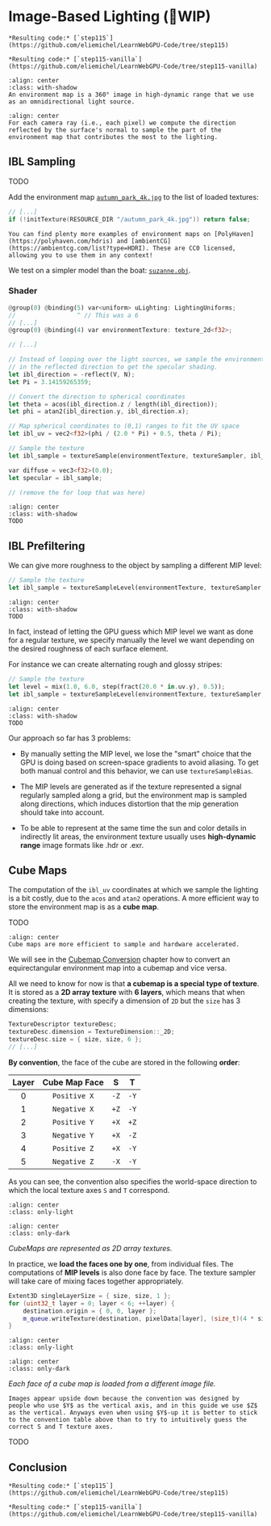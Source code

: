 Image-Based Lighting (🚧WIP)
====================

````{tab} With webgpu.hpp
*Resulting code:* [`step115`](https://github.com/eliemichel/LearnWebGPU-Code/tree/step115)
````

````{tab} Vanilla webgpu.h
*Resulting code:* [`step115-vanilla`](https://github.com/eliemichel/LearnWebGPU-Code/tree/step115-vanilla)
````

```{figure} /images/autumn_park.webp
:align: center
:class: with-shadow
An environment map is a 360° image in high-dynamic range that we use as an omnidirectional light source.
```

```{figure} /images/ibl-coords.png
:align: center
For each camera ray (i.e., each pixel) we compute the direction reflected by the surface's normal to sample the part of the environment map that contributes the most to the lighting.
```

IBL Sampling
------------

TODO

Add the environment map [`autumn_park_4k.jpg`](../../data/autumn_park_4k.jpg) to the list of loaded textures:

```C++
// [...]
if (!initTexture(RESOURCE_DIR "/autumn_park_4k.jpg")) return false;
```

```{note}
You can find plenty more examples of environment maps on [PolyHaven](https://polyhaven.com/hdris) and [ambientCG](https://ambientcg.com/list?type=HDRI). These are CC0 licensed, allowing you to use them in any context!
```

We test on a simpler model than the boat: [`suzanne.obj`](../../data/suzanne.obj).

### Shader

```rust
@group(0) @binding(5) var<uniform> uLighting: LightingUniforms;
//                 ^ // This was a 6
// [...]
@group(0) @binding(4) var environmentTexture: texture_2d<f32>;

// [...]

// Instead of looping over the light sources, we sample the environment map
// in the reflected direction to get the specular shading.
let ibl_direction = -reflect(V, N);
let Pi = 3.14159265359;

// Convert the direction to spherical coordinates
let theta = acos(ibl_direction.z / length(ibl_direction));
let phi = atan2(ibl_direction.y, ibl_direction.x);

// Map spherical coordinates to (0,1) ranges to fit the UV space
let ibl_uv = vec2<f32>(phi / (2.0 * Pi) + 0.5, theta / Pi);

// Sample the texture
let ibl_sample = textureSample(environmentTexture, textureSampler, ibl_uv).rgb;

var diffuse = vec3<f32>(0.0);
let specular = ibl_sample;

// (remove the for loop that was here)
```

```{figure} /images/envmap-ldr.png
:align: center
:class: with-shadow
TODO
```

IBL Prefiltering
----------------

We can give more roughness to the object by sampling a different MIP level:

```rust
// Sample the texture
let ibl_sample = textureSampleLevel(environmentTexture, textureSampler, ibl_uv, 6.0).rgb;
```

```{figure} /images/envmap-ldr-rough.png
:align: center
:class: with-shadow
TODO
```

In fact, instead of letting the GPU guess which MIP level we want as done for a regular texture, we specify manually the level we want depending on the desired roughness of each surface element.

For instance we can create alternating rough and glossy stripes:

```rust
// Sample the texture
let level = mix(1.0, 6.0, step(fract(20.0 * in.uv.y), 0.5));
let ibl_sample = textureSampleLevel(environmentTexture, textureSampler, ibl_uv, level).rgb;
```

```{figure} /images/envmap-ldr-stripes.png
:align: center
:class: with-shadow
TODO
```

Our approach so far has 3 problems:

 - By manually setting the MIP level, we lose the "smart" choice that the GPU is doing based on screen-space gradients to avoid aliasing. To get both manual control and this behavior, we can use  `textureSampleBias`.

 - The MIP levels are generated as if the texture represented a signal regularly sampled along a grid, but the environment map is sampled along directions, which induces distortion that the mip generation should take into account.

 - To be able to represent at the same time the sun and color details in indirectly lit areas, the environment texture usually uses **high-dynamic range** image formats like .hdr or .exr.

Cube Maps
---------

The computation of the `ibl_uv` coordinates at which we sample the lighting is a bit costly, due to the `acos` and `atan2` operations. A more efficient way to store the environment map is as a **cube map**.

TODO

```{figure} /images/cubemap-conv/folded.svg
:align: center
Cube maps are more efficient to sample and hardware accelerated.
```

We will see in the [Cubemap Conversion](../../basic-compute/image-processing/cubemap-conversion.md) chapter how to convert an equirectangular environment map into a cubemap and vice versa.

All we need to know for now is that **a cubemap is a special type of texture**. It is stored as a **2D array texture** with **6 layers**, which means that when creating the texture, with specify a dimension of `2D` but the `size` has 3 dimensions:

```C++
TextureDescriptor textureDesc;
textureDesc.dimension = TextureDimension::_2D;
textureDesc.size = { size, size, 6 };
// [...]
```

**By convention**, the face of the cube are stored in the following **order**:

| Layer | Cube Map Face |  S   |  T   |
| :---: | :-----------: | :--: | :--: |
|   0   | `Positive X`  | `-Z` | `-Y` |
|   1   | `Negative X`  | `+Z` | `-Y` |
|   2   | `Positive Y`  | `+X` | `+Z` |
|   3   | `Negative Y`  | `+X` | `-Z` |
|   4   | `Positive Z`  | `+X` | `-Y` |
|   5   | `Negative Z`  | `-X` | `-Y` |

As you can see, the convention also specifies the world-space direction to which the local texture axes `S` and `T` correspond.

```{image} /images/cubemap-conv/stacked-light.svg
:align: center
:class: only-light
```

```{image} /images/cubemap-conv/stacked-dark.svg
:align: center
:class: only-dark
```

<p class="align-center">
    <span class="caption-text"><em>CubeMaps are represented as 2D array textures.</em></span>
</p>

In practice, we **load the faces one by one**, from individual files. The computations of **MIP levels** is also done face by face. The texture sampler will take care of mixing faces together appropriately.

```C++
Extent3D singleLayerSize = { size, size, 1 };
for (uint32_t layer = 0; layer < 6; ++layer) {
    destination.origin = { 0, 0, layer };
    m_queue.writeTexture(destination, pixelData[layer], (size_t)(4 * size * size), source, singleLayerSize);
}
```

```{image} /images/cubemap-conv/faces-light.svg
:align: center
:class: only-light
```

```{image} /images/cubemap-conv/faces-dark.svg
:align: center
:class: only-dark
```

<p class="align-center">
    <span class="caption-text"><em>Each face of a cube map is loaded from a different image file.</em></span>
</p>

```{note}
Images appear upside down because the convention was designed by people who use $Y$ as the vertical axis, and in this guide we use $Z$ as the vertical. Anyways even when using $Y$-up it is better to stick to the convention table above than to try to intuitively guess the correct S and T texture axes.
```

TODO

Conclusion
----------


````{tab} With webgpu.hpp
*Resulting code:* [`step115`](https://github.com/eliemichel/LearnWebGPU-Code/tree/step115)
````

````{tab} Vanilla webgpu.h
*Resulting code:* [`step115-vanilla`](https://github.com/eliemichel/LearnWebGPU-Code/tree/step115-vanilla)
````
